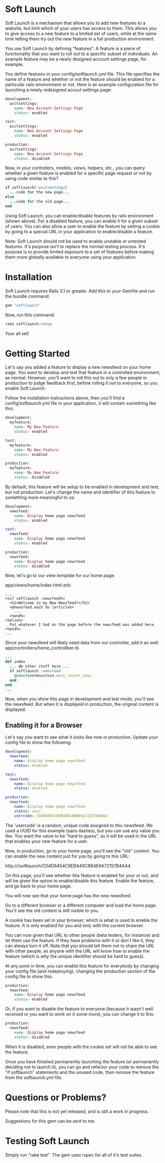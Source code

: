 # Soft Launch

Soft Launch is a mechanism that allows you to add new features to a website, but limit which of your users has access to them. This allows you to give access to a new feature to a limited set of users,
while at the same time letting them try out the new feature in a full production environment.

You use Soft Launch by defining "features". A feature is a piece of functionality that you want to roll out to a specific subset of individuals. An example feature may be a newly designed
account settings page, for example.

You define features in your config/softlaunch.yml file. This file specifies the name of a feature and whether or not the feature should be enabled for a particular rails environment or not.
Here is an example configuration file for launching a newly redesigned accout settings page:

```ruby
development:
  acctsettings:
    name: New Account Settings Page
    status: enabled

test:
  acctsettings:
    name: New Account Settings Page
    status: enabled

production:
  acctsettings:
    name: New Account Settings Page
    status: disabled
```

Now, in your controllers, models, views, helpers, etc., you can query whether a given feature is enabled for a specific page request or not by using code similar to this?

```ruby
if softlaunch(:acctsettings)
  ...code for the new page...
else
  ...code for the old page...
end
```

Using Soft Launch, you can enable/disable features by rails environment (shown above). For a disabled feature, you can enable it for a given subset of users.
You can also allow a user to enable the feature by setting a cookie by going to a special URL in your application to enable/disable a feature.

Note: Soft Launch should not be used to enable unstable or untested features. It's purpose isn't to replace the normal testing process. It's purpose is to provide limited exposure to a set
of features before making them more globally available to everyone using your application.

# Installation

Soft Launch requires Rails 3.1 or greater.
Add this to your Gemfile and run the bundle command:

```ruby
gem "softlaunch"
```

Now, run this command:

```ruby
rake softlaunch:setup
```

Your all set!

# Getting Started

Let's say you added a feature to display a new newsfeed on your home page. You want to develop and test that feature in a controlled environment, as normal.
However, you'll want to roll this out to only a few people in production to judge feedback first, before rolling it out to everyone, so you enable
Soft Launch.

Follow the installation instructions above, then you'll find a config/softlaunch.yml file in your application, it will contain something like this:

```ruby
development:
  myfeature:
    name: My New Feature
    status: enabled

test:
  myfeature:
    name: My New Feature
    status: enabled

production:
  myfeature:
    name: My New Feature
    status: disabled
```

By default, this feature will be setup to be enabled in development and test, but not production. Let's change the name and identifier of this feature to
something more meaningful to us:

```ruby
development:
  newsfeed:
    name: Display home page newsfeed
    status: enabled

test:
  newsfeed:
    name: Display home page newsfeed
    status: enabled

production:
  newsfeed:
    name: Display home page newsfeed
    status: disabled
```

Now, let's go to our view template for our home page:

app/views/home/index.html.erb:
  ```erb
  ...
  <%if softlaunch :newsfeed%>
    <h2>Welcome to my New Newsfeed!</h2>
    <@newsfeed.each do |article%>
      ...
    <%end%>
  <%else%>
    Put whatever I had on the page before the newsfeed was added here.
  <%end%>
  ...
  ```

Since your newsfeed will likely need data from our controller, add it as well:
app/controllers/home_controllber.rb

```ruby
...
def index
  ... do other stuff here ...
  if softlaunch :newsfeed
    @newsfeed=NewsFeed.most_recent_news
  end
end
...
```

Now, when you show this page in development and test mode, you'll see the newsfeed. But when it is displayed in production, the original
content is displayed.

## Enabling it for a Browser
Let's say you want to see what it looks like now in production.
Update your config file to show the following:

```yml
development:
  newsfeed:
    name: Display home page newsfeed
    status: enabled

test:
  newsfeed:
    name: Display home page newsfeed
    status: enabled

production:
  newsfeed:
    name: Display home page newsfeed
    status: user
    usercode: C04D9454C8EB449C8B4E6A72157B4AA4
```

The 'usercode' is a random, unique code assigned to this newsfeed. We used a UUID for this example (sans dashes), but you can
use any value you like. You want the value to be "hard to guess", as it will be used in the URL that enables your new feature
for a user.

Now, in production, go to your home page, you'll see the "old" content. You can enable the new content just for you by going to this
URL:

http://<myapplication>/softlaunch/C04D9454C8EB449C8B4E6A72157B4AA4

On this page, you'll see whether this feature is enabled for your or not, and will be given the option to enable/disable this feature.
Enable the feature, and go back to your home page.

You will now see that your home page has the new newsfeed.

Go to a different browser or a different computer and load the home page. You'll see the old content is still visible to you.

A cookie has been set in your browser, which is what is used to enable the feature. It is only enabled for you and only with the
current browser.

You can now given that URL to other people (beta testers, for instance) and let them use the feature. If they have problems with
it or don't like it, they can always turn it off. Note that you should tell them not to share the URL with other people, as
anyone with the URL will know how to enable the feature (which is why the unique identifier should be hard to guess).

At any point in time, you can enable this feature for everybody by changing your config file (and redeploying), changing the
production section of the config file to show this:

```ruby
production:
  newsfeed:
    name: Display home page newsfeed
    status: enabled
```

Or, if you want to disable the feature to everyone (because it wasn't well received or you want to work on it some more),
you can change it to this:

```ruby
production:
  newsfeed:
    name: Display home page newsfeed
    status: disabled
```

When it is disabled, even people with the cookie set will not be able to see the feature.

Once you have finished permanently launching the feature (or permanently deciding not to launch it), you can go and refactor
your code to remove the "if softlaunch" statements and the unused code, then remove the feature from the softlaunch.yml
file.

# Questions or Problems?

Please note that this is not yet released, and is still a work in progress.

Suggestions for this gem can be sent to me.

# Testing Soft Launch

Simply run "rake test". The gem uses rspec for all of it's test suites.
